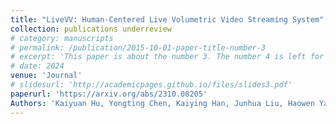 ```yaml
---
title: "LiveVV: Human-Centered Live Volumetric Video Streaming System"
collection: publications underreview
# category: manuscripts
# permalink: /publication/2015-10-01-paper-title-number-3
# excerpt: 'This paper is about the number 3. The number 4 is left for future work.'
# date: 2024
venue: 'Journal'
# slidesurl: 'http://academicpages.github.io/files/slides3.pdf'
paperurl: 'https://arxiv.org/abs/2310.08205'
Authors: 'Kaiyuan Hu, Yongting Chen, Kaiying Han, Junhua Liu, Haowen Yang, Yili Jin, Boyan Li, Fangxin Wang'
---
```



